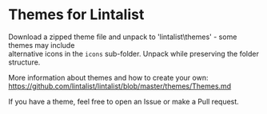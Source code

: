 ﻿# Themes for Lintalist

Download a zipped theme file and unpack to 'lintalist\themes\' - some themes may include  
alternative icons in the `icons` sub-folder. Unpack while preserving the folder structure.

More information about themes and how to create your own:  
https://github.com/lintalist/lintalist/blob/master/themes/Themes.md

If you have a theme, feel free to open an Issue or make a Pull request.
